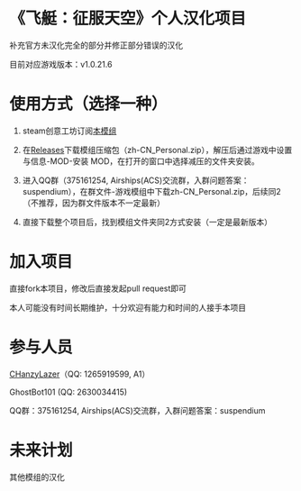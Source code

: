 # 《飞艇：征服天空》个人汉化项目
补充官方未汉化完全的部分并修正部分错误的汉化

目前对应游戏版本：v1.0.21.6

# 使用方式（选择一种）
1. steam创意工坊订阅[本模组](https://steamcommunity.com/sharedfiles/filedetails/?id=2581973930)

2. 在[Releases](https://github.com/CHanzyLazer/Airships-Conquer-the-Skies-Chinese-Translation/releases)下载模组压缩包（zh-CN_Personal.zip），解压后通过游戏中设置与信息-MOD-安装 MOD，在打开的窗口中选择减压的文件夹安装。

3. 进入QQ群（375161254, Airships(ACS)交流群，入群问题答案：suspendium），在群文件-游戏模组中下载zh-CN_Personal.zip，后续同2（不推荐，因为群文件版本不一定最新）

4. 直接下载整个项目后，找到模组文件夹同2方式安装（一定是最新版本）

# 加入项目
直接fork本项目，修改后直接发起pull request即可

本人可能没有时间长期维护，十分欢迎有能力和时间的人接手本项目

# 参与人员
[CHanzyLazer](https://github.com/CHanzyLazer)（QQ: 1265919599, A1）

GhostBot101 (QQ: 2630034415)

QQ群：375161254, Airships(ACS)交流群，入群问题答案：suspendium

# 未来计划
其他模组的汉化
